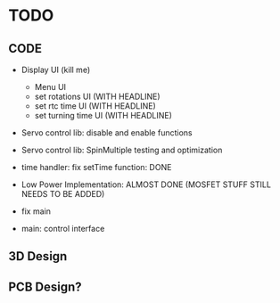 # TODO

## CODE
- Display UI (kill me)
    - Menu UI
    - set rotations UI (WITH HEADLINE)
    - set rtc time UI (WITH HEADLINE)
    - set turning time UI (WITH HEADLINE)

- Servo control lib: disable and enable functions
- Servo control lib: SpinMultiple testing and optimization
- time handler: fix setTime function: DONE
- Low Power Implementation: ALMOST DONE (MOSFET STUFF STILL NEEDS TO BE ADDED)
- fix main
- main: control interface



## 3D Design


## PCB Design?